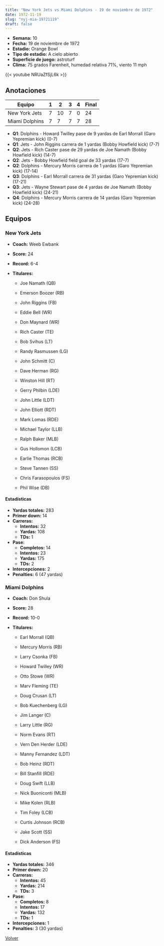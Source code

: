 ```yaml
---
title: "New York Jets vs Miami Dolphins - 19 de noviembre de 1972"
date: 1972-11-19
slug: "nyj-mia-19721119"
draft: false
---
```


- **Semana:** 10
- **Fecha:** 19 de noviembre de 1972
- **Estadio:** Orange Bowl
- **Tipo de estadio:** A cielo abierto
- **Superficie de juego:** astroturf
- **Clima:** 75 grados Farenheit, humedad relativa 71%, viento 11 mph


{{< youtube NRUaZfSjL6k >}}


## Anotaciones
| Equipo | 1 | 2 | 3 | 4 | Final |
|--------|---|---|---|---|-------|
| New York Jets  | 7 | 10 | 7 | 0  | 24 |
| Miami Dolphins  | 7 | 7 | 7 | 7  | 28 |
- **Q1**: Dolphins - Howard Twilley pase de 9 yardas de Earl Morrall (Garo Yepremian kick) (0-7)
- **Q1**: Jets - John Riggins carrera de 1 yardas (Bobby Howfield kick) (7-7)
- **Q2**: Jets - Rich Caster pase de 29 yardas de Joe Namath (Bobby Howfield kick) (14-7)
- **Q2**: Jets - Bobby Howfield field goal de 33 yardas (17-7)
- **Q2**: Dolphins - Mercury Morris carrera de 1 yardas (Garo Yepremian kick) (17-14)
- **Q3**: Dolphins - Earl Morrall carrera de 31 yardas (Garo Yepremian kick) (17-21)
- **Q3**: Jets - Wayne Stewart pase de 4 yardas de Joe Namath (Bobby Howfield kick) (24-21)
- **Q4**: Dolphins - Mercury Morris carrera de 14 yardas (Garo Yepremian kick) (24-28)


## Equipos


### New York Jets
* **Coach:** Weeb Ewbank
* **Score:** 24
* **Record:** 6-4
* **Titulares:** 

  * Joe Namath (QB) 

  * Emerson Boozer (RB) 

  * John Riggins (FB) 

  * Eddie Bell (WR) 

  * Don Maynard (WR) 

  * Rich Caster (TE) 

  * Bob Svihus (LT) 

  * Randy Rasmussen (LG) 

  * John Schmitt (C) 

  * Dave Herman (RG) 

  * Winston Hill (RT) 

  * Gerry Philbin (LDE) 

  * John Little (LDT) 

  * John Elliott (RDT) 

  * Mark Lomas (RDE) 

  * Michael Taylor (LLB) 

  * Ralph Baker (MLB) 

  * Gus Hollomon (LCB) 

  * Earlie Thomas (RCB) 

  * Steve Tannen (SS) 

  * Chris Farasopoulos (FS) 

  * Phil Wise (DB) 

#### Estadísticas
* **Yardas totales:** 283
* **Primer down:** 14
* **Carreras:**
  * **Intentos:** 32
  * **Yardas:** 108
  * **TDs:** 1
* **Pase:**
  * **Completos:** 14
  * **Intentos:** 23
  * **Yardas:** 175
  * **TDs:** 2
* **Intercepciones:** 2
* **Penalties:** 6 (47 yardas)

### Miami Dolphins
* **Coach:** Don Shula
* **Score:** 28
* **Record:** 10-0
* **Titulares:** 

  * Earl Morrall (QB) 

  * Mercury Morris (RB) 

  * Larry Csonka (FB) 

  * Howard Twilley (WR) 

  * Otto Stowe (WR) 

  * Marv Fleming (TE) 

  * Doug Crusan (LT) 

  * Bob Kuechenberg (LG) 

  * Jim Langer (C) 

  * Larry Little (RG) 

  * Norm Evans (RT) 

  * Vern Den Herder (LDE) 

  * Manny Fernandez (LDT) 

  * Bob Heinz (RDT) 

  * Bill Stanfill (RDE) 

  * Doug Swift (LLB) 

  * Nick Buoniconti (MLB) 

  * Mike Kolen (RLB) 

  * Tim Foley (LCB) 

  * Curtis Johnson (RCB) 

  * Jake Scott (SS) 

  * Dick Anderson (FS) 

#### Estadísticas
* **Yardas totales:** 346
* **Primer down:** 20
* **Carreras:**
  * **Intentos:** 45
  * **Yardas:** 214
  * **TDs:** 3
* **Pase:**
  * **Completos:** 8
  * **Intentos:** 17
  * **Yardas:** 132
  * **TDs:** 1
* **Intercepciones:** 1
* **Penalties:** 3 (30 yardas)


[Volver](/historia/1972)
